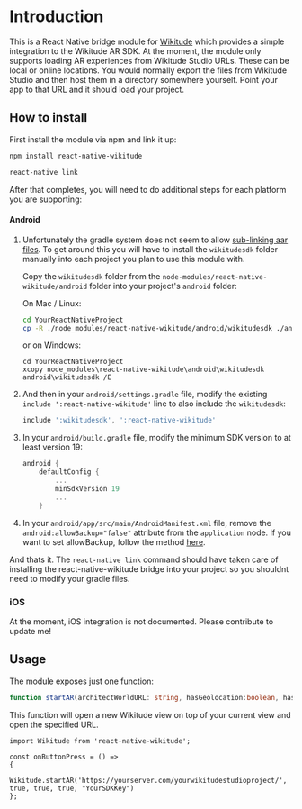# Introduction 
This is a React Native bridge module for [Wikitude](https://www.wikitude.com/) which provides a simple integration to the Wikitude AR SDK.
At the moment, the module only supports loading AR experiences from Wikitude Studio URLs. These can be local or online locations.
You would normally export the files from Wikitude Studio and then host them in a directory somewhere yourself. Point your app to that URL and it should load your project.
 
## How to install

First install the module via npm and link it up:

```bash
npm install react-native-wikitude

react-native link
```
After that completes, you will need to do additional steps for each platform you are supporting:

#### Android

1. Unfortunately the gradle system does not seem to allow [sub-linking aar files](https://issuetracker.google.com/issues/36971586). To get around this you will have to install the `wikitudesdk` folder manually into each project you plan to use this module with. 

	Copy the `wikitudesdk` folder from the `node-modules/react-native-wikitude/android` folder into your project's `android` folder: 

	On Mac / Linux: 
	
	```bash
	cd YourReactNativeProject
	cp -R ./node_modules/react-native-wikitude/android/wikitudesdk ./android/wikitudesdk
	```
	
	or on Windows:
	
	```dos
	cd YourReactNativeProject
	xcopy node_modules\react-native-wikitude\android\wikitudesdk android\wikitudesdk /E
	```

2. And then in your `android/settings.gradle` file, modify the existing `include ':react-native-wikitude'` line to also include the `wikitudesdk`:
	```gradle
	include ':wikitudesdk', ':react-native-wikitude'
	```
	
3. In your `android/build.gradle` file, modify the minimum SDK version to at least version 19:
	```gradle
	android {
		defaultConfig {
			...
			minSdkVersion 19
			...
		}
	```
4. In your `android/app/src/main/AndroidManifest.xml` file, remove the `android:allowBackup="false"` attribute from the `application` node. If you want to set allowBackup, follow the method [here](https://github.com/OfficeDev/msa-auth-for-android/issues/21).
	
And thats it. The `react-native link` command should have taken care of installing the react-native-wikitude bridge into your project so you shouldnt need to modify your gradle files.

### iOS
At the moment, iOS integration is not documented. Please contribute to update me! 


## Usage

The module exposes just one function: 
```typescript
function startAR(architectWorldURL: string, hasGeolocation:boolean, hasImageRecognition:boolean, hasInstantTracking:boolean, wikitudeSDKKey:string)
```
This function will open a new Wikitude view on top of your current view and open the specified URL.

```ecmascript 6
import Wikitude from 'react-native-wikitude';

const onButtonPress = () =>
{
	Wikitude.startAR('https://yourserver.com/yourwikitudestudioproject/', true, true, true, "YourSDKKey")
};
```